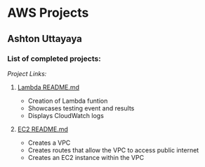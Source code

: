 # AWS Projects

## Ashton Uttayaya

### List of completed projects:

*Project Links:*

1. [Lambda README.md](lambda/README.md "Lambda README.md file")
    - Creation of Lambda funtion
    - Showcases testing event and results
    - Displays CloudWatch logs

2. [EC2 README.md](EC2/README.md "EC2 README.md file")
    - Creates a VPC
    - Creates routes that allow the VPC to access public internet
    - Creates an EC2 instance within the VPC